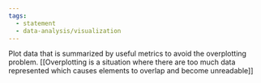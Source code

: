 ```yaml
---
tags:
  - statement
  - data-analysis/visualization
---
```

Plot data that is summarized by useful metrics to avoid the overplotting problem. [[Overplotting is a situation where there are too much data represented which causes elements to overlap and become unreadable]]